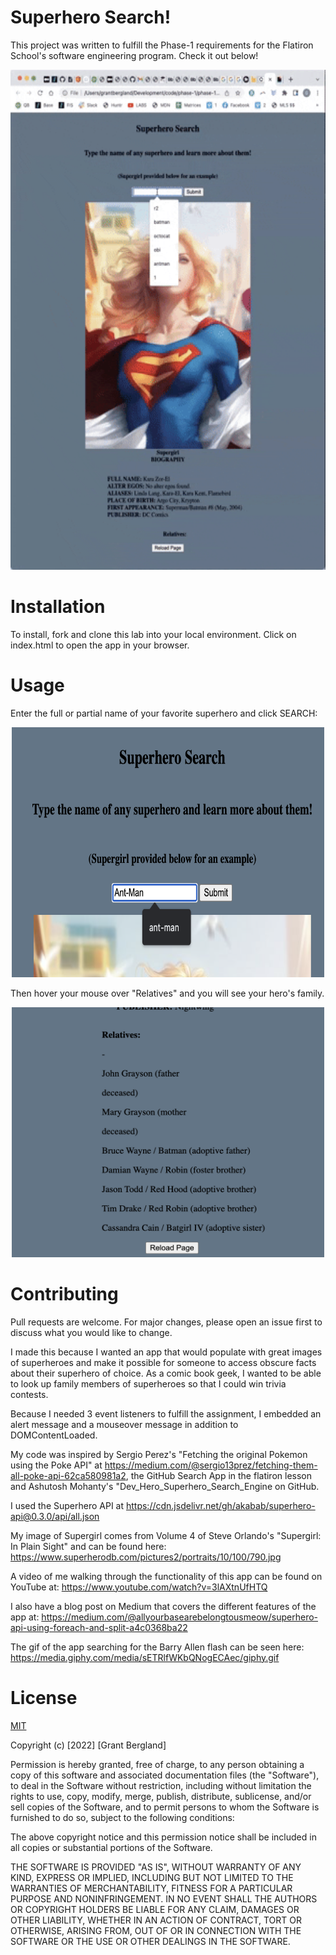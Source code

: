 # Superhero Search! 
This project was written to fulfill the Phase-1 requirements for the Flatiron School's software engineering program. 
Check it out below!
<p align="center">
  <img width="550" height="800" src=demo.gif>
</p>

# Installation
To install, fork and clone this lab into your local environment. Click on index.html to open the app in your browser.

# Usage
Enter the full or partial name of your favorite superhero and click SEARCH:
<p align="center">
  <img width="500" height="400" src=example1.png>
</p>
Then hover your mouse over "Relatives" and you will see your hero's family.
<p align="center">
  <img width="500" height="400" src=example2.png>
</p>

# Contributing
Pull requests are welcome. For major changes, please open an issue first to discuss what you would like to change.

I made this because I wanted an app that would populate with great images of superheroes and make it possible for someone to access obscure facts about their superhero of choice. As a comic book geek, I wanted to be able to look up family members of superheroes so that I could win trivia contests.

Because I needed 3 event listeners to fulfill the assignment, I embedded an alert message and a mouseover message in addition to DOMContentLoaded.

My code was inspired by Sergio Perez's "Fetching the original Pokemon using the Poke API" at https://medium.com/@sergio13prez/fetching-them-all-poke-api-62ca580981a2, the GitHub Search App in the flatiron lesson and Ashutosh Mohanty's "Dev_Hero_Superhero_Search_Engine on GitHub.

I used the Superhero API at https://cdn.jsdelivr.net/gh/akabab/superhero-api@0.3.0/api/all.json

My image of Supergirl comes from Volume 4 of Steve Orlando's "Supergirl: In Plain Sight" and can be found here: https://www.superherodb.com/pictures2/portraits/10/100/790.jpg

A video of me walking through the functionality of this app can be found on YouTube at: https://www.youtube.com/watch?v=3lAXtnUfHTQ

I also have a blog post on Medium that covers the different features of the app at: https://medium.com/@allyourbasearebelongtousmeow/superhero-api-using-foreach-and-split-a4c0368ba22

The gif of the app searching for the Barry Allen flash can be seen here: https://media.giphy.com/media/sETRlfWKbQNogECAec/giphy.gif

# License
[MIT](https://choosealicense.com/licenses/mit/)

Copyright (c) [2022] [Grant Bergland]

Permission is hereby granted, free of charge, to any person obtaining a copy
of this software and associated documentation files (the "Software"), to deal
in the Software without restriction, including without limitation the rights
to use, copy, modify, merge, publish, distribute, sublicense, and/or sell
copies of the Software, and to permit persons to whom the Software is
furnished to do so, subject to the following conditions:

The above copyright notice and this permission notice shall be included in all
copies or substantial portions of the Software.

THE SOFTWARE IS PROVIDED "AS IS", WITHOUT WARRANTY OF ANY KIND, EXPRESS OR
IMPLIED, INCLUDING BUT NOT LIMITED TO THE WARRANTIES OF MERCHANTABILITY,
FITNESS FOR A PARTICULAR PURPOSE AND NONINFRINGEMENT. IN NO EVENT SHALL THE
AUTHORS OR COPYRIGHT HOLDERS BE LIABLE FOR ANY CLAIM, DAMAGES OR OTHER
LIABILITY, WHETHER IN AN ACTION OF CONTRACT, TORT OR OTHERWISE, ARISING FROM,
OUT OF OR IN CONNECTION WITH THE SOFTWARE OR THE USE OR OTHER DEALINGS IN THE
SOFTWARE.
